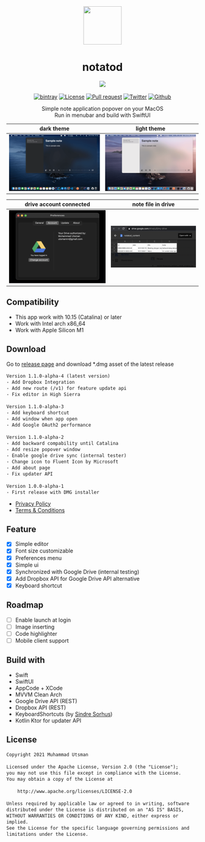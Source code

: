 <div align="center">
  <img src="https://i.ibb.co/2Wq0495/ic-launcher.png" width="100" height="100"/>

  <h1 align="center">notatod</h1>
</div>

<p align="center">
  <img src="https://images.unsplash.com/photo-1505968409348-bd000797c92e?ixid=MXwxMjA3fDB8MHxwaG90by1wYWdlfHx8fGVufDB8fHw%3D&ixlib=rb-1.2.1&auto=format&fit=crop&w=800&q=80"/>
</p>

<p align="center">
  <a href="#"><img alt="bintray" src="https://badgen.net/badge/macOS/10.15/blue?icon=apple"></a>
  <a href="LICENSE"><img alt="License" src="https://img.shields.io/badge/License-Apache%202.0-blue.svg"></a>
  <a href="https://github.com/utsmannn/notatod/pulls"><img alt="Pull request" src="https://img.shields.io/badge/PRs-welcome-brightgreen.svg?style=flat"></a>
  <a href="https://twitter.com/utsmannn"><img alt="Twitter" src="https://img.shields.io/twitter/follow/utsmannn"></a>
  <a href="https://github.com/utsmannn"><img alt="Github" src="https://img.shields.io/github/followers/utsmannn?label=follow&style=social"></a>
  <p align="center">Simple note application popover on your MacOS<br>Run in menubar and build with SwiftUI</p>
</p>

|dark theme|light theme|
|---|---|
|![](images/img1.png)|![](images/img2.png)|

|drive account connected|note file in drive|
|---|---|
|![](images/img3.png)|![](images/img4.png)|

## Compatibility
- This app work with 10.15 (Catalina) or later
- Work with Intel arch x86_64
- Work with Apple Silicon M1

## Download
Go to [release page](https://github.com/utsmannn/notatod/releases) and download *.dmg asset of the latest release
```
Version 1.1.0-alpha-4 (latest version)
- Add Dropbox Integration
- Add new route (/v1) for feature update api
- Fix editor in High Sierra

Version 1.1.0-alpha-3
- Add keyboard shortcut
- Add window when app open
- Add Google OAuth2 performance

Version 1.1.0-alpha-2
- Add backward compability until Catalina
- Add resize popover window
- Enable google drive sync (internal tester)
- Change icon to Fluent Icon by Microsoft
- Add about page
- Fix updater API

Version 1.0.0-alpha-1
- First release with DMG installer
```

- [Privacy Policy](https://utsmannn.github.io/notatod/privacy-policy)
- [Terms & Conditions](https://utsmannn.github.io/notatod/terms-and-conditions)

## Feature
- [x] Simple editor
- [x] Font size customizable
- [x] Preferences menu
- [x] Simple ui
- [x] Synchronized with Google Drive (internal testing)
- [x] Add Dropbox API for Google Drive API alternative
- [x] Keyboard shortcut

## Roadmap
- [ ] Enable launch at login
- [ ] Image inserting
- [ ] Code highlighter
- [ ] Mobile client support

## Build with
- Swift
- SwiftUI
- AppCode + XCode
- MVVM Clean Arch
- Google Drive API (REST)
- Dropbox API (REST)
- KeyboardShortcuts (by [Sindre Sorhus](https://github.com/sindresorhus/KeyboardShortcuts))
- Kotlin Ktor for updater API

## License
```
Copyright 2021 Muhammad Utsman

Licensed under the Apache License, Version 2.0 (the "License");
you may not use this file except in compliance with the License.
You may obtain a copy of the License at

    http://www.apache.org/licenses/LICENSE-2.0

Unless required by applicable law or agreed to in writing, software
distributed under the License is distributed on an "AS IS" BASIS,
WITHOUT WARRANTIES OR CONDITIONS OF ANY KIND, either express or implied.
See the License for the specific language governing permissions and
limitations under the License.
```
